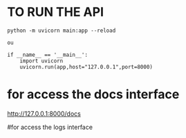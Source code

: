 
# TO RUN THE API
    python -m uvicorn main:app --reload

    ou 

    if __name__ == '__main__':
        import uvicorn
        uvicorn.run(app,host="127.0.0.1",port=8000)

# for access the docs interface
http://127.0.0.1:8000/docs

#for access the logs interface
